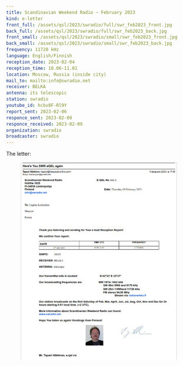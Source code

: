 ```yaml
---
title: Scandinavian Weekend Radio — February 2023
kind: e-letter
front_full: /assets/qsl/2023/swradio/full/swr_feb2023_front.jpg
back_full: /assets/qsl/2023/swradio/full/swr_feb2023_back.jpg
front_small: /assets/qsl/2023/swradio/small/swr_feb2023_front.jpg
back_small: /assets/qsl/2023/swradio/small/swr_feb2023_back.jpg
frequency: 11720 kHz
language: English/Finnish
reception_date: 2023-02-04
reception_time: 10.06-11.01
location: Moscow, Russia (inside city)
mail_to: mailto:info@swradio.net
receiver: BELKA
antenna: its telescopic
station: swradio
youtube_id: hcbv8F-Rl9Y
report_sent: 2023-02-06
responce_sent: 2023-02-09
responce_received: 2023-02-09
organization: swradio
broadcaster: swradio
---
```


The letter:

<figure>
<a href="/assets/qsl/2023/swradio/full/swr_feb2023_original.jpg">
<img src="/assets/qsl/2023/swradio/small/swr_feb2023_original.jpg"/>
</a>
</figure>
